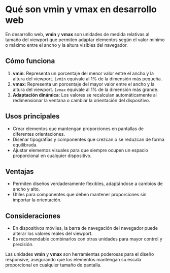 # Qué son vmin y vmax en desarrollo web

En desarrollo web, **vmin** y **vmax** son unidades de medida relativas al tamaño del viewport que permiten adaptar elementos según el valor mínimo o máximo entre el ancho y la altura visibles del navegador.

## Cómo funciona
1. **vmin**: Representa un porcentaje del menor valor entre el ancho y la altura del viewport. `1vmin` equivale al 1% de la dimensión más pequeña.
2. **vmax**: Representa un porcentaje del mayor valor entre el ancho y la altura del viewport. `1vmax` equivale al 1% de la dimensión más grande.
3. **Adaptación dinámica**: Los valores se recalculan automáticamente al redimensionar la ventana o cambiar la orientación del dispositivo.

## Usos principales
- Crear elementos que mantengan proporciones en pantallas de diferentes orientaciones.
- Diseñar tipografías y componentes que crezcan o se reduzcan de forma equilibrada.
- Ajustar elementos visuales para que siempre ocupen un espacio proporcional en cualquier dispositivo.

## Ventajas
- Permiten diseños verdaderamente flexibles, adaptándose a cambios de ancho y alto.
- Útiles para componentes que deben mantener proporciones sin importar la orientación.

## Consideraciones
- En dispositivos móviles, la barra de navegación del navegador puede alterar los valores reales del viewport.
- Es recomendable combinarlos con otras unidades para mayor control y precisión.

Las unidades **vmin** y **vmax** son herramientas poderosas para el diseño responsive, asegurando que los elementos mantengan su escala proporcional en cualquier tamaño de pantalla.

